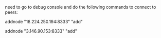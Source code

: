 need to go to debug console and do the following commands to connect to peers:

addnode "18.224.250.194:8333" "add"

addnode "3.146.90.153:8333" "add"
